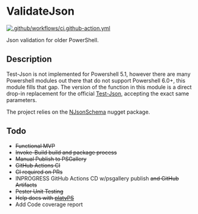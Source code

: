 # ValidateJson

[![.github/workflows/ci.github-action.yml](https://github.com/mdlopresti/ValidateJson/actions/workflows/ci.github-action.yml/badge.svg)](https://github.com/mdlopresti/ValidateJson/actions/workflows/ci.github-action.yml)

Json validation for older PowerShell.

## Description

Test-Json is not implemented for Powershell 5.1, however there are many Powershell modules out there that do not support Powershell 6.0+, this module fills that gap.  The version of the function in this module is a direct drop-in replacement for the official [Test-Json](https://learn.microsoft.com/en-us/powershell/module/microsoft.powershell.utility/test-json), accepting the exact same parameters.

The project relies on the  [NJsonSchema](https://github.com/RicoSuter/NJsonSchema) nugget package.  

## Todo

- ~~Functional MVP~~
- ~~Invoke-Build build and package process~~
- ~~Manual Publish to PSGallery~~
- ~~GitHub Actions CI~~
- ~~CI required on PRs~~
- INPROGRESS GitHub Actions CD w/psgallery publish ~~and GitHub Artifacts~~
- ~~Pester Unit Testing~~
- ~~Help docs with [platyPS](https://github.com/PowerShell/platyPS)~~
- Add Code coverage report
